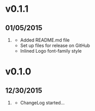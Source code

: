 # v0.1.1
## 01/05/2015

1. [](#improved)
    * Added README.md file
    * Set up files for release on GitHub
    * Inlined Logo font-family style

# v0.1.0
## 12/30/2015

1. [](#new)
    * ChangeLog started...
